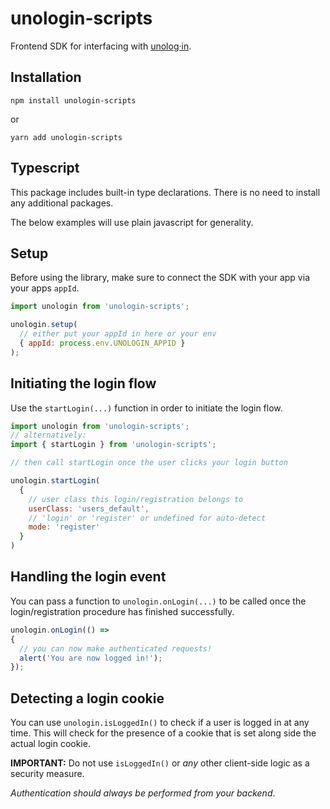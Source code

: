 
# unologin-scripts 

Frontend SDK for interfacing with [unolog·in](https://unolog.in).

## Installation

```
npm install unologin-scripts
```

or

```
yarn add unologin-scripts
```

## Typescript

This package includes built-in type declarations. There is no need to install any additional packages.

The below examples will use plain javascript for generality.

## Setup

Before using the library, make sure to connect the SDK with your app via your apps ```appId```.

```javascript
import unologin from 'unologin-scripts';

unologin.setup(
  // either put your appId in here or your env
  { appId: process.env.UNOLOGIN_APPID }
);
```
## Initiating the login flow

Use the ```startLogin(...)``` function in order to initiate the login flow. 

```javascript
import unologin from 'unologin-scripts';
// alternatively: 
import { startLogin } from 'unologin-scripts';

// then call startLogin once the user clicks your login button

unologin.startLogin(
  {
    // user class this login/registration belongs to
    userClass: 'users_default',
    // 'login' or 'register' or undefined for auto-detect
    mode: 'register'
  }
)

```

## Handling the login event

You can pass a function to ```unologin.onLogin(...)``` to be called once the login/registration procedure has finished successfully. 

```javascript
unologin.onLogin(() => 
{
  // you can now make authenticated requests!
  alert('You are now logged in!');
});
```

## Detecting a login cookie

You can use ```unologin.isLoggedIn()``` to check if a user is logged in at any time. This will check for the presence of a cookie that is set along side the actual login cookie. 

**IMPORTANT:** Do not use ```isLoggedIn()``` or *any* other client-side logic as a security measure. 

*Authentication should always be performed from your backend*.  
